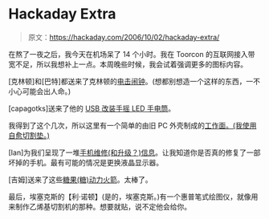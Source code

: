 # Hackaday Extra

> 原文：<https://hackaday.com/2006/10/02/hackaday-extra/>

在熬了一夜之后，我今天在机场呆了 14 个小时。我在 Toorcon 的互联网接入带宽不足，所以我想补上一点。本周晚些时候，我会试着强调更多的图标内容。

[克林顿]和[巴特]都送来了克林顿的[电击闹钟](http://www.clintonmann.com/projects/alarmshock1.asp?categoryid=123)。(想都别想造一个这样的东西，一不小心可能会出人命。)

[capagotks]送来了他的 [USB 改装手摇 LED 手电筒](http://www.freewebs.com/capagotks/usbpoweredtorch.htm)。

我得到了这个几次，所以这里有一个简单的由旧 PC 外壳制成的[工作面。(我使用自愈切割垫。)](http://www.uchobby.com/Projects/WorkingSurface.htm)

[Ian]为我们呈现了一堆[手机维修(和升级？)信息](http://repair4mobilephone.org/cell_phone.html)。让我知道你是否真的修复了一部坏掉的手机。最有可能的情况是更换液晶显示器。

[吉姆]送来了这些[糖果(糖)动力火箭](http://www.jamesyawn.com/candyrocket/)。太棒了。

最后，埃塞克斯的【利·诺顿】(是的，埃塞克斯。)有一个惠普笔式绘图仪，就像用来制作乙烯基切割机的那种。想要就贴，说不定他会给你。